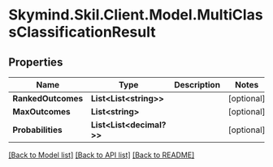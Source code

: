 
# Skymind.Skil.Client.Model.MultiClassClassificationResult

## Properties

Name | Type | Description | Notes
------------ | ------------- | ------------- | -------------
**RankedOutcomes** | **List&lt;List&lt;string&gt;&gt;** |  | [optional] 
**MaxOutcomes** | **List&lt;string&gt;** |  | [optional] 
**Probabilities** | **List&lt;List&lt;decimal?&gt;&gt;** |  | [optional] 

[[Back to Model list]](../README.md#documentation-for-models)
[[Back to API list]](../README.md#documentation-for-api-endpoints)
[[Back to README]](../README.md)

